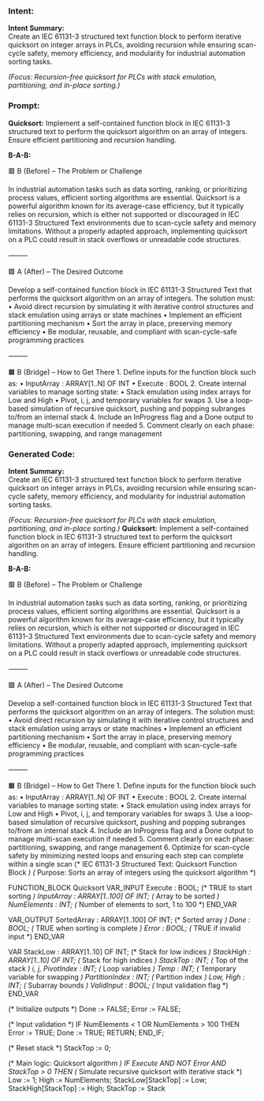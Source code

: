 ### Intent:
**Intent Summary:**  
Create an IEC 61131-3 structured text function block to perform iterative quicksort on integer arrays in PLCs, avoiding recursion while ensuring scan-cycle safety, memory efficiency, and modularity for industrial automation sorting tasks.  

*(Focus: Recursion-free quicksort for PLCs with stack emulation, partitioning, and in-place sorting.)*

### Prompt:
**Quicksort:**
Implement a self-contained function block in IEC 61131-3 structured text to perform the quicksort algorithm on an array of integers. Ensure efficient partitioning and recursion handling.

**B-A-B:**

🟥 B (Before) – The Problem or Challenge

In industrial automation tasks such as data sorting, ranking, or prioritizing process values, efficient sorting algorithms are essential. Quicksort is a powerful algorithm known for its average-case efficiency, but it typically relies on recursion, which is either not supported or discouraged in IEC 61131-3 Structured Text environments due to scan-cycle safety and memory limitations. Without a properly adapted approach, implementing quicksort on a PLC could result in stack overflows or unreadable code structures.

⸻

🟩 A (After) – The Desired Outcome

Develop a self-contained function block in IEC 61131-3 Structured Text that performs the quicksort algorithm on an array of integers. The solution must:
	•	Avoid direct recursion by simulating it with iterative control structures and stack emulation using arrays or state machines
	•	Implement an efficient partitioning mechanism
	•	Sort the array in place, preserving memory efficiency
	•	Be modular, reusable, and compliant with scan-cycle-safe programming practices

⸻

🟧 B (Bridge) – How to Get There
	1.	Define inputs for the function block such as:
	•	InputArray : ARRAY[1..N] OF INT
	•	Execute : BOOL
	2.	Create internal variables to manage sorting state:
	•	Stack emulation using index arrays for Low and High
	•	Pivot, i, j, and temporary variables for swaps
	3.	Use a loop-based simulation of recursive quicksort, pushing and popping subranges to/from an internal stack
	4.	Include an InProgress flag and a Done output to manage multi-scan execution if needed
	5.	Comment clearly on each phase: partitioning, swapping, and range management

### Generated Code:
**Intent Summary:**  
Create an IEC 61131-3 structured text function block to perform iterative quicksort on integer arrays in PLCs, avoiding recursion while ensuring scan-cycle safety, memory efficiency, and modularity for industrial automation sorting tasks.  

*(Focus: Recursion-free quicksort for PLCs with stack emulation, partitioning, and in-place sorting.)*
**Quicksort:**
Implement a self-contained function block in IEC 61131-3 structured text to perform the quicksort algorithm on an array of integers. Ensure efficient partitioning and recursion handling.

**B-A-B:**

🟥 B (Before) – The Problem or Challenge

In industrial automation tasks such as data sorting, ranking, or prioritizing process values, efficient sorting algorithms are essential. Quicksort is a powerful algorithm known for its average-case efficiency, but it typically relies on recursion, which is either not supported or discouraged in IEC 61131-3 Structured Text environments due to scan-cycle safety and memory limitations. Without a properly adapted approach, implementing quicksort on a PLC could result in stack overflows or unreadable code structures.

⸻

🟩 A (After) – The Desired Outcome

Develop a self-contained function block in IEC 61131-3 Structured Text that performs the quicksort algorithm on an array of integers. The solution must:
	•	Avoid direct recursion by simulating it with iterative control structures and stack emulation using arrays or state machines
	•	Implement an efficient partitioning mechanism
	•	Sort the array in place, preserving memory efficiency
	•	Be modular, reusable, and compliant with scan-cycle-safe programming practices

⸻

🟧 B (Bridge) – How to Get There
	1.	Define inputs for the function block such as:
	•	InputArray : ARRAY[1..N] OF INT
	•	Execute : BOOL
	2.	Create internal variables to manage sorting state:
	•	Stack emulation using index arrays for Low and High
	•	Pivot, i, j, and temporary variables for swaps
	3.	Use a loop-based simulation of recursive quicksort, pushing and popping subranges to/from an internal stack
	4.	Include an InProgress flag and a Done output to manage multi-scan execution if needed
	5.	Comment clearly on each phase: partitioning, swapping, and range management
	6.	Optimize for scan-cycle safety by minimizing nested loops and ensuring each step can complete within a single scan
(* IEC 61131-3 Structured Text: Quicksort Function Block *)
(* Purpose: Sorts an array of integers using the quicksort algorithm *)

FUNCTION_BLOCK Quicksort
VAR_INPUT
    Execute : BOOL;                  (* TRUE to start sorting *)
    InputArray : ARRAY[1..100] OF INT; (* Array to be sorted *)
    NumElements : INT;               (* Number of elements to sort, 1 to 100 *)
END_VAR

VAR_OUTPUT
    SortedArray : ARRAY[1..100] OF INT; (* Sorted array *)
    Done : BOOL;                     (* TRUE when sorting is complete *)
    Error : BOOL;                    (* TRUE if invalid input *)
END_VAR

VAR
    StackLow : ARRAY[1..10] OF INT;  (* Stack for low indices *)
    StackHigh : ARRAY[1..10] OF INT; (* Stack for high indices *)
    StackTop : INT;                  (* Top of the stack *)
    i, j, PivotIndex : INT;          (* Loop variables *)
    Temp : INT;                      (* Temporary variable for swapping *)
    PartitionIndex : INT;            (* Partition index *)
    Low, High : INT;                 (* Subarray bounds *)
    ValidInput : BOOL;               (* Input validation flag *)
END_VAR

(* Initialize outputs *)
Done := FALSE;
Error := FALSE;

(* Input validation *)
IF NumElements < 1 OR NumElements > 100 THEN
    Error := TRUE;
    Done := TRUE;
    RETURN;
END_IF;

(* Reset stack *)
StackTop := 0;

(* Main logic: Quicksort algorithm *)
IF Execute AND NOT Error AND StackTop > 0 THEN
    (* Simulate recursive quicksort with iterative stack *)
    Low := 1;
    High := NumElements;
    StackLow[StackTop] := Low;
    StackHigh[StackTop] := High;
    StackTop := Stack
